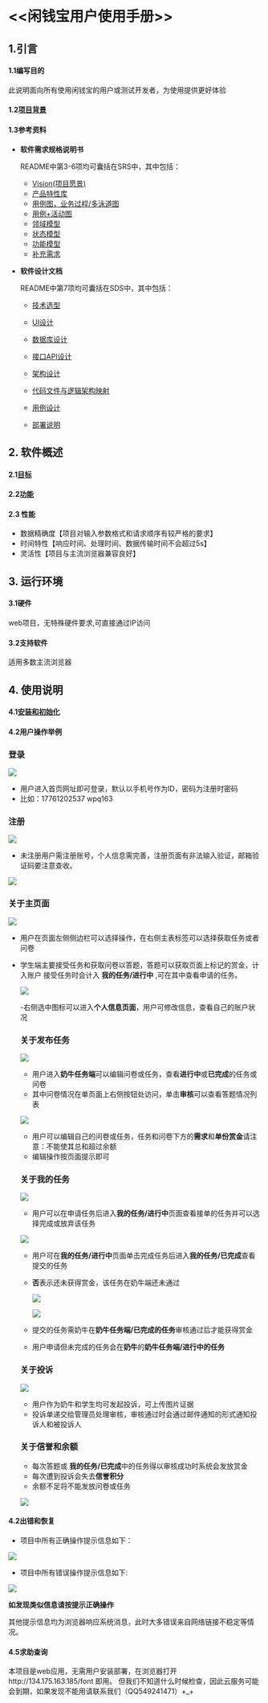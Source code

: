  # <<闲钱宝用户使用手册>>
  
  ## 1.引言
  #### 1.1编写目的
      
  此说明面向所有使用闲钱宝的用户或测试开发者，为使用提供更好体验
      
  #### 1.2[项目背景]( project/about.md)
         
  #### 1.3参考资料
      
  - **软件需求规格说明书**

    README中第3-6项均可囊括在SRS中，其中包括：

    - [Vision(项目愿景)](vision.md)
    - [产品特性库](product_backlog.md)
    - [用例图，业务过程/多泳道图](../Requirement/Usecase_Diagram.md)
    - [用例+活动图](../Requirement/Use_Cases.md)
    - [领域模型](../Requirement/Domain_Model.md)
    - [状态模型](../Requirement/State_Model.md)
    - [功能模型](../Requirement/System_Sequence_Diagram.md)
    - [补充需求](../Requirement/Supplementary_Requirements.md)

- **软件设计文档**

    README中第7项均可囊括在SDS中，其中包括：

    - [技术选型](../design/tech.md)

    - [UI设计](../design/UI.md)
    - [数据库设计](../design/Database.md)
    - [接口API设计](../design/API.md)
    - [架构设计](../design/Architecture.md)
    - [代码文件与逻辑架构映射](../specification/BCE.md)
    - [用例设计](../design/Usecase.md)
    - [部署说明](../specification/deploy.md)
      
## 2. 软件概述
  
  #### 2.1[目标](project/vision.md)
     
  #### 2.2[功能](project/product_backlog.md)
  
  #### 2.3 性能
  
   - 数据精确度【项目对输入参数格式和请求顺序有较严格的要求】
   - 时间特性【响应时间、处理时间、数据传输时间不会超过5s】
   - 灵活性【项目与主流浏览器兼容良好】

## 3. 运行环境
  #### 3.1硬件
  
   web项目，无特殊硬件要求,可直接通过IP访问
 
 #### 3.2支持软件
      
   适用多数主流浏览器
  
## 4. 使用说明
  #### 4.1[安装和初始化](../specification/deploy.md)

  #### 4.2用户操作举例
   
  ### 登录
   
   ![](image/denglu.png)
   
   - 用户进入首页网址即可登录，默认以手机号作为ID，密码为注册时密码
   - 比如：17761202537   wpq163
   
   ### 注册
   
   ![](image/zhuce.png)
   
   - 未注册用户需注册账号，个人信息需完善，注册页面有非法输入验证，邮箱验证码要注意查收。
     
   ![](image/youxiang.png)
   
   ### 关于主页面
   
   ![](image/main.png)
     
 - 用户在页面左侧侧边栏可以选择操作，在右侧主表标签可以选择获取任务或者问卷
 - 学生端主要接受任务和获取问卷以答题，答题可以获取页面上标记的赏金，计入账户
   接受任务时会计入 **我的任务/进行中** ,可在其中查看申请的任务。
   
   ![](image/title.png)
   
   -右侧选中图标可以进入**个人信息页面**，用户可修改信息，查看自己的账户状况
   
   ### 关于发布任务
   ![](image/nainiu.png)
     
   - 用户进入**奶牛任务端**可以编辑问卷或任务，查看**进行中**或**已完成**的任务或问卷
   - 其中问卷情况在单页面上右侧按钮处访问，单击**审核**可以查看答题情况列表
   
   ![](image/wenjuancre.png)
     
   - 用户可以编辑自己的问卷或任务，任务和问卷下方的**需求**和**单份赏金**请注意：不能使其总和超过余额
   - 编辑操作按页面提示即可
       
   ### 关于我的任务
   
   
    
     ![](image/mytodotask.png)
      
    - 用户可以在申请任务后进入**我的任务/进行中**页面查看接单的任务并可以选择完成或放弃该任务
      
     ![](image/mydonetask.png)
     
    - 用户可在**我的任务/进行中**页面单击完成任务后进入**我的任务/已完成**查看提交的任务
    - **否**表示还未获得赏金，该任务在奶牛端还未通过
      
      ![](image/todotask.png)
      
      ![](image/donetask.png)
      
     - 提交的任务需奶牛在**奶牛任务端/已完成的任务**审核通过后才能获得赏金
     - 用户申请但未完成的任务会在**奶牛**的**奶牛任务端/进行中的任务**
   
   
   ### 关于投诉
     
     ![](image/complain.png)
     
      - 用户作为奶牛和学生均可发起投诉，可上传图片证据
      - 投诉单递交给管理员处理审核，审核通过时会通过邮件通知的形式通知投诉人和被投诉人
        
   ### 关于信誉和余额
   
      - 每次答题或 **我的任务/已完成**中的任务得以审核成功时系统会发放赏金
      - 每次遭到投诉会失去**信誉积分**
      - 余额不足将不能发放问卷或任务
      
   ![](image/me.png)
  
  #### 4.2出错和恢复
   
   * 项目中所有正确操作提示信息如下：
     
   ![](image/success.png)
     
     
   * 项目中所有错误操作提示信息如下:
    
  ![](image/warn1.png)
    
   **如发现类似信息请按提示正确操作**
    
 其他提示信息均为浏览器响应系统消息，此时大多错误来自网络链接不稳定等情况。
    
   
    
      

  #### 4.5求助查询
   
   本项目是web应用，无需用户安装部署，在浏览器打开http://134.175.163.185/font 即用。
   但我们不知道什么时候检查，因此云服务可能会到期，如果发现不能用请联系我们（QQ549241471）+_+

  

 
